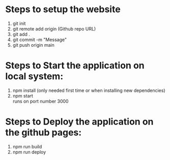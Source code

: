 
# Steps to setup the website
1. git init<br />
2. git remote add origin (Github repo URL)<br />
3. git add .<br />
4. git commit -m "Message"<br />
5. git push origin main<br />

# Steps to Start the application on local system: <br />
1. npm install (only needed first time or when installing new dependencies)<br />
2. npm start <br />
runs on port number 3000

# Steps to Deploy the application on the github pages:<br />
1. npm run build<br />
2. npm run deploy<br />


